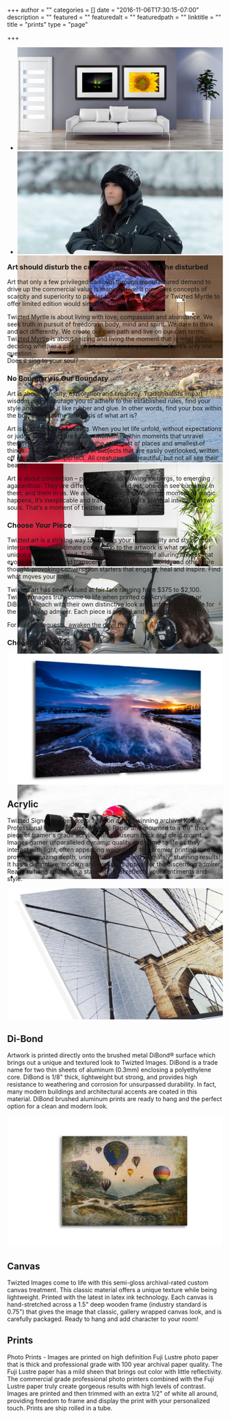 +++
author = ""
categories = []
date = "2016-11-06T17:30:15-07:00"
description = ""
featured = ""
featuredalt = ""
featuredpath = ""
linktitle = ""
title = "prints"
type = "page"

+++
<article>
    <section class="section">
        <div class="container-fullwidth">
        <div class="row">
          <div class="col-md-12">
            <div class="flexslider" data-flex-directions="hide" data-flex-controlsposition="inside" id="about-slider" data-flex-animation="fade" style="height:480px;">
              <ul class="slides">
                <li data-slotamount="5" data-saveperformance="on" data-title="Intro Slide">
                    <img src="/img/twiztedmyrtle/print-buying.jpg">
                </li>
                <li data-slotamount="5" data-saveperformance="on" data-title="Intro Slide">
                    <img src="/img/twiztedmyrtle/prints4.jpg">
                </li>
                <li data-slotamount="5" data-saveperformance="on" data-title="Intro Slide">
                    <img src="/img/twiztedmyrtle/prints5.jpg">
                </li>
                <li>
                  <img src="/img/twiztedmyrtle/prints2.jpg">
                </li>
                <li data-slotamount="5" data-saveperformance="on" data-title="Intro Slide">
                    <img src="/img/twiztedmyrtle/prints6.jpg">
                </li>
                <li data-slotamount="5" data-saveperformance="on" data-title="Intro Slide">
                    <img src="/img/twiztedmyrtle/prints3.jpg">
                </li>
                <li data-slotamount="5" data-saveperformance="on" data-title="Intro Slide">
                    <img src="/img/twiztedmyrtle/prints7.jpg">
                </li>
                <li data-slotamount="5" data-saveperformance="on" data-title="Intro Slide">
                    <img src="/img/twiztedmyrtle/prints1.jpg">
                </li>
              </ul>
            </div>
          </div>
        </div>
      </div>
    </section>
    <section class="section">
        <div class="divider-wrapper">
            <div class="visible-xs element-height-60"></div>
            <div class="visible-sm element-height-60"></div>
            <div class="visible-md element-height-60"></div>
            <div class="visible-lg element-height-60"></div>
        </div>
        <div class="container">
            <div class="row">
                <div class="col-md-10 col-md-offset-1">
                    <div class="col-text-1 element-top-20 element-bottom-20 os-animation" data-os-animation="fadeInUp" data-os-animation-delay="0.1s">
                        <h1 class="super text-italic">Art should disturb the comfortable &amp; comfort the disturbed</h1> </div>
                    <div class="col-text-1 element-top-20 element-bottom-20 os-animation" data-os-animation="fadeInUp" data-os-animation-delay="0.1s">
                    </div>
                </div>
                <div class="col-md-8 element-top-20 col-md-offset-2">
                    <p class="lead os-animation" data-os-animation="fadeIn" data-os-animation-delay="0.3s">Art that only a few privileged can own through manufactured demand to drive up the commercial value is manipulative. It promotes concepts of scarcity and superiority to pander to our fragile egos. For Twizted Myrtle to offer limited edition would simply be disingenuous.
                    </p>
                    <p class="lead os-animation" data-os-animation="fadeIn" data-os-animation-delay="0.3s">Twizted Myrtle is about living with love, compassion and abundance. We seek truth in pursuit of freedom in body, mind and spirit. We dare to think and act differently. We create our own path and live on our own terms. Twizted Myrtle is about seizing and living the moment that is now! When deciding whether a piece of art should grace your walls, there’s only one question – <br>Does it sing to your soul?
                    </p>
                </div>
            </div>
        </div>
        <div class="divider-wrapper">
            <div class="visible-xs element-height-60"></div>
            <div class="visible-sm element-height-60"></div>
            <div class="visible-md element-height-60"></div>
            <div class="visible-lg element-height-60"></div>
        </div>
    </section>
    <section class="section tilt">
        <div class="background-media" style="background-image: url('/img/twiztedmyrtle/twizted-pattern.png'); background-repeat:no-repeat; background-size:cover; background-attachment:fixed; background-position: 50% 0%;" data-start="background-position: 50% -31px" data-0-top-bottom="background-position: 50% 50px"></div>
        <div class="background-overlay" style="background-color: rgba(200,188,182,0.8);"></div>
        <div class="circle-container tilt-back">
            <div class="row">
                <div class="col-md-12">
                    <h1 class="text-center element-top-120 element-bottom-30 text-light super">No Boundary is Our Boundary</h1> </div>
            </div>
            <div class="row">
                <div class="col-md-8 col-md-offset-2">
                    <div class="col-text-1 element-bottom-20 os-animation" data-os-animation="fadeInUp" data-os-animation-delay="0.1s">
                    </div>
                    <p class="lead os-animation" data-os-animation="fadeIn" data-os-animation-delay="0.3s">Art is about curiosity, exploration and creativity. Traditionalists impart wisdom and encourage you to adhere to the established rules, find your style and stick to it like rubber and glue. In other words, find your box within the box. Isn’t that the antithesis of what art is?
                    </p>
                    <p class="element-bottom-30 lead class=" lead="" os-animation"="" data-os-animation="fadeIn" data-os-animation-delay="0.3s" "="">Art is about the <strong>art of seeing</strong>. When you let life unfold, without expectations or judgments, there are hidden moments within moments that unravel themselves. There is beauty in the strangest of places and smallest of things. There’s untold beauty in subjects that are easily overlooked, written off or deemed as imperfect. All creatures are beautiful, but not all see their beauty. </p>
                    <p class="lead os-animation" data-os-animation="fadeIn" data-os-animation-delay="0.3s">Art is about connection – primal bison, to glowing icebergs, to emerging agapanthus. They are different from us, and yet, one can see humanity in them, and them in us. We are interconnected. When the moment of magic happens, it’s inexplicable and transcendental. It’s spiritual intimacy of two souls. That’s a moment of twizted awakening! </p>
                </div>
            </div>
        </div>
    </section>
    <section>
        <div class="divider-wrapper">
            <div class="visible-xs element-height-80"></div>
            <div class="visible-sm element-height-80"></div>
            <div class="visible-md element-height-80"></div>
            <div class="visible-lg element-height-80"></div>
        </div>
        <div class="row">
            <!-- <div class="col-md-4">
                <img src="/img/twiztedmyrtle/pricing-1.png" alt="">
            </div> -->
            <div class="col-md-8 col-md-offset-2">
                <div class="col-text-1 element-top-20 element-bottom-20 os-animation" data-os-animation="fadeInUp" data-os-animation-delay="0.1s">
                    <!-- <h1 class="super text-italic">Open Edition Collection</h1> </div> -->
                <div class="col-text-1 element-top-20 element-bottom-20 os-animation" data-os-animation="fadeInUp" data-os-animation-delay="0.1s">
                </div>
                <h1 class="text-center element-top-120 element-bottom-30 super">Choose Your Piece</h1>
                <p class="lead os-animation" data-os-animation="fadeIn" data-os-animation-delay="0.3s">Twizted art is a striking way to express your individuality and style. Your interpretation and intimate connection to the artwork is what makes it unique and one of a kind. There’s a wide selection of alluring images that evoke your senses and transcend you to a different world, and others are thought-provoking conversation starters that engage, heal and inspire. Find what moves your soul.
                </p>
                <p class="lead os-animation" data-os-animation="fadeIn" data-os-animation-delay="0.3s">Twizted art has been valued at fair fare ranging from $375 to $2,100. Twizted Images truly come to life when printed on Acrylic, Canvas or DiBond® – each with their own distinctive look and unforgettable style for the discerning admirer. Each piece is signed and ready to hang!
                </p>
                <p class="lead os-animation" data-os-animation="fadeIn" data-os-animation-delay="0.3s">
                    For custom requests, <a href="/contact.html">awaken the devil here</a>.
                </p>
            </div>
            </div>
            <div class="row">
                <div class="col-md-8 col-md-offset-2">
                    <div class="col-text-1 element-top-20 element-bottom-20 os-animation" data-os-animation="fadeInUp" data-os-animation-delay="0.1s">
                        <!-- <h1 class="super text-italic">Limited Edition Collection</h1> </div> -->
                    <div class="col-text-1 element-top-20 element-bottom-20 os-animation" data-os-animation="fadeInUp" data-os-animation-delay="0.1s">
                    </div>
                    <h1 class="text-center element-top-120 element-bottom-30 super">Choose Your Style</h1>
                    <img src="/img/twiztedmyrtle/print-big.jpg" alt="">
                    <h2>Acrylic</h2>
                    <p class="" data-os-animation="fadeIn" data-os-animation-delay="0.3s">
                       Twizted Signed Images are printed on award-winning archival Kodak Professional Endura Premier Metallic Paper and mounted to a 1/8" thick piece of framer's grade acrylic with a museum back and cleat mount. Images garner unparalleled dynamic quality and come to life as they interact with light, often appearing weightless; this premier printing medium provides amazing depth, unmatched detail, and ultimately, stunning results! It has a distinctive, modern and sensuous appeal for the discerning admirer. Ready to hang and make a statement that reflects your sentiments and style.
                    </p>
                    <img src="/img/twiztedmyrtle/Dibond.jpg" alt="">
                    <h2>Di-Bond</h2>
                    <p class="" data-os-animation="fadeIn" data-os-animation-delay="0.3s">
                        Artwork is printed directly onto the brushed metal DiBond® surface which brings out a unique and textured look to Twizted Images. DiBond is a trade name for two thin sheets of aluminum (0.3mm) enclosing a polyethylene core. DiBond is 1/8" thick, lightweight but strong, and provides high resistance to weathering and corrosion for unsurpassed durability. In fact, many modern buildings and architectural accents are coated in this material. DiBond brushed aluminum prints are ready to hang and the perfect option for a clean and modern look.
                    </p>
                    <img src="/img/twiztedmyrtle/canvas.jpg" alt="">
                    <h2>Canvas</h2>
                    <p class="" data-os-animation="fadeIn" data-os-animation-delay="0.3s">
                        Twizted Images come to life with this semi-gloss archival-rated custom canvas treatment. This classic material offers a unique texture while being lightweight. Printed with the latest in latex ink technology. Each canvas is hand-stretched across a 1.5" deep wooden frame (industry standard is 0.75") that gives the image that classic, gallery wrapped canvas look, and is carefully packaged. Ready to hang and add character to your room!
                    </p>
                    <h2>Prints</h2>
                    <p class=" element-bottom-70" data-os-animation="fadeIn" data-os-animation-delay="0.3s">
                        Photo Prints - Images are printed on high definition Fuji Lustre photo paper that is thick and professional grade with 100 year archival paper quality. The Fuji Lustre paper has a mild sheen that brings out color with little reflectivity. The commercial grade professional photo printers combined with the Fuji Lustre paper truly create gorgeous results with high levels of contrast. Images are printed and then trimmed with an extra 1/2" of white all around, providing freedom to frame and display the print with your personalized touch. Prints are ship rolled in a tube.
                    </p>
                </div>
            </div>
            <div class="divider-wrapper">
                <div class="visible-xs element-height-60"></div>
                <div class="visible-sm element-height-60"></div>
                <div class="visible-md element-height-60"></div>
                <div class="visible-lg element-height-60"></div>
            </div>
    </div></div></section>
</article>